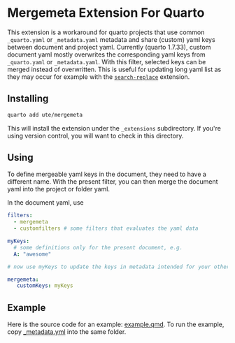 # Mergemeta Extension For Quarto

This extension is a workaround for quarto projects that use common `_quarto.yaml` or `_metadata.yaml` metadata and share (custom) yaml keys between document and project yaml. Currently (quarto 1.7.33), custom document yaml mostly overwrites the corresponding yaml keys from `_quarto.yaml` or `_metadata.yaml`. With this filter, selected keys can be merged instead of overwritten. This is useful for updating long yaml list as they may occur for example with the [`search-replace`](https://github.com/ute/search-replace) extension. 

## Installing

```bash
quarto add ute/mergemeta
```

This will install the extension under the `_extensions` subdirectory.
If you're using version control, you will want to check in this directory.

## Using

To define mergeable yaml keys in the document, they need to have a different name. With the present filter, you can then merge the document yaml into the project or folder yaml. 

In the document yaml, use
```yaml
filters:
  - mergemeta
  - customfilters # some filters that evaluates the yaml data

myKeys:
  # some definitions only for the present document, e.g.
  A: "awesome"

# now use myKeys to update the keys in metadata intended for your other filters, e.g. customKeys 

mergemeta:
   customKeys: myKeys
```


## Example

Here is the source code for an example: [example.qmd](example.qmd).
To run the example, copy [_metadata.yml](_metadata.yml) into the same folder.
